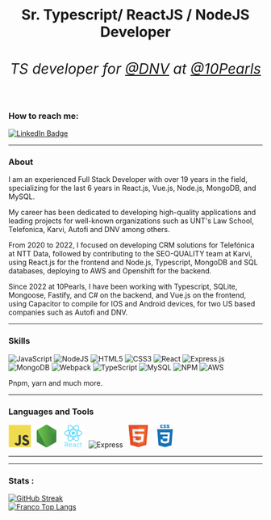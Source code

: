<!--
**gonll/gonll** is a ✨ _special_ ✨ repository because its `README.md` (this file) appears on your GitHub profile.
-->

<h1 align="center">Sr. Typescript/ ReactJS / NodeJS Developer<h1>

<div id="header" align="center">
 
  

  <h6>TS developer for <a href="https://www.dnv.com/">@DNV</a> at <a href="https://10pearls.com/">@10Pearls</a></h6>
</div>


### How to reach me:

  <div id="badges">
    <a href="https://www.linkedin.com/in/gonzalohll/">
    <img src="https://img.shields.io/badge/LinkedIn-blue?style=for-the-badge&logo=linkedin&logoColor=white" alt="LinkedIn Badge"/>
    </a>
  </div>

<hr/>


### About

<p>
  I am an experienced Full Stack Developer with over 19 years in the field, specializing for the last 6 years 
in React.js, Vue.js, Node.js, MongoDB, and MySQL. 

My career has been dedicated to developing high-quality applications and leading projects for well-known organizations such as UNT's Law School, Telefonica, Karvi, Autofi and DNV among others.
 
From 2020 to 2022, I focused on developing CRM solutions for Telefónica at NTT Data, followed by 
contributing to the SEO-QUALITY team at Karvi, using React.js for the frontend and Node.js, Typescript, 
MongoDB and SQL databases, deploying to AWS and Openshift for the backend. 

Since 2022 at 10Pearls, I have been working with Typescript, SQLite, Mongoose, Fastify, and C# on the 
backend, and Vue.js on the frontend, using Capacitor to compile for IOS and Android devices, for two US 
based companies such as Autofi and DNV.
  </p>

<hr/>

### Skills

![JavaScript](https://img.shields.io/badge/javascript-%23323330.svg?style=for-the-badge&logo=javascript&logoColor=%23F7DF1E)
![NodeJS](https://img.shields.io/badge/node.js-6DA55F?style=for-the-badge&logo=node.js&logoColor=white)
![HTML5](https://img.shields.io/badge/html5-%23E34F26.svg?style=for-the-badge&logo=html5&logoColor=white)
![CSS3](https://img.shields.io/badge/css3-%231572B6.svg?style=for-the-badge&logo=css3&logoColor=white)
![React](https://img.shields.io/badge/react-%2320232a.svg?style=for-the-badge&logo=react&logoColor=%2361DAFB)
![Express.js](https://img.shields.io/badge/express.js-%23404d59.svg?style=for-the-badge&logo=express&logoColor=%2361DAFB)
![MongoDB](https://img.shields.io/badge/MongoDB-%234ea94b.svg?style=for-the-badge&logo=mongodb&logoColor=white)
![Webpack](https://img.shields.io/badge/webpack-%238DD6F9.svg?style=for-the-badge&logo=webpack&logoColor=black)
![TypeScript](https://img.shields.io/badge/typescript-%23007ACC.svg?style=for-the-badge&logo=typescript&logoColor=white)
![MySQL](https://img.shields.io/badge/mysql-%2300f.svg?style=for-the-badge&logo=mysql&logoColor=white)
![NPM](https://img.shields.io/badge/NPM-%23000000.svg?style=for-the-badge&logo=npm&logoColor=white)
![AWS](https://img.shields.io/badge/AWS-%23FF9900.svg?style=for-the-badge&logo=amazon-aws&logoColor=white)

<p>Pnpm, yarn and much more.</p>

<hr/>

### Languages and Tools

<div>
  <img src="https://github.com/devicons/devicon/blob/master/icons/javascript/javascript-original.svg" title="JavaScript" alt="JavaScript" width="45" height="45"/>&nbsp;
  <img src="https://github.com/devicons/devicon/blob/master/icons/nodejs/nodejs-original.svg" title="NodeJS" alt="nodejs" width="45" height="45"/>&nbsp;  
  <img src="https://github.com/devicons/devicon/blob/master/icons/react/react-original-wordmark.svg" title="React" alt="React" width="45" height="45"/>&nbsp;
  <img src="https://www.vectorlogo.zone/logos/expressjs/expressjs-ar21.png" title="Express" alt="Express" width="45" height="45"/>&nbsp;
  <img src="https://github.com/devicons/devicon/blob/master/icons/html5/html5-original.svg" title="HTML5" alt="HTML" width="45" height="45"/>&nbsp;
  <img src="https://github.com/devicons/devicon/blob/master/icons/css3/css3-plain-wordmark.svg"  title="CSS3" alt="CSS" width="45" height="45"/>&nbsp;
</div>

<hr />





<hr/>

### Stats :

[![GitHub Streak](https://streak-stats.demolab.com/?user=FrancoAguilera&theme=dark&background=000000)](https://git.io/streak-stats)<br />
[![Franco Top Langs](https://github-readme-stats.vercel.app/api?username=FrancoAguilera&show_icons=true&theme=dark)](https://github.com/anuraghazra/github-readme-stats)<br />
  

